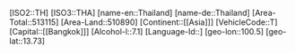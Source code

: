 ﻿---
location: [13.73,100.5]
type: Country
tags:
- geo/Country

SpocWebEntityId: 27032
isDeleted: false
confidential: public

---
[ISO2::TH]
[ISO3::THA]
[name-en::Thailand]
[name-de::Thailand]
[Area-Total::513115]
[Area-Land::510890]
[Continent::[[Asia]]]
[VehicleCode::T]
[Capital::[[Bangkok]]]
[Alcohol-l::7.1]
[Language-Id::]
[geo-lon::100.5]
[geo-lat::13.73]

